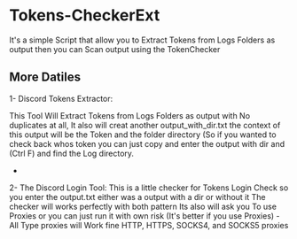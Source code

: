 # Tokens-CheckerExt
It's a simple Script that allow you to Extract Tokens from Logs Folders as output then you can Scan output using the TokenChecker

More Datiles 
------------
1-  Discord Tokens Extractor:

 This Tool Will Extract Tokens from Logs Folders as output with No duplicates at all, It also will creat another output_with_dir.txt the context of this output will be the Token and the folder directory
 (So if you wanted to check back whos token you can just copy and enter the output with dir and (Ctrl F) and find the Log directory.

-

2-  The Discord Login Tool: This is a little checker for Tokens Login Check so you enter the output.txt either was a output with a dir or without it The checker will works perfectly with both pattern
Its also will ask you To use Proxies or you can just run it with own risk (It's better if you use Proxies) - All Type proxies will Work fine HTTP, HTTPS, SOCKS4, and SOCKS5 proxies
  



    

